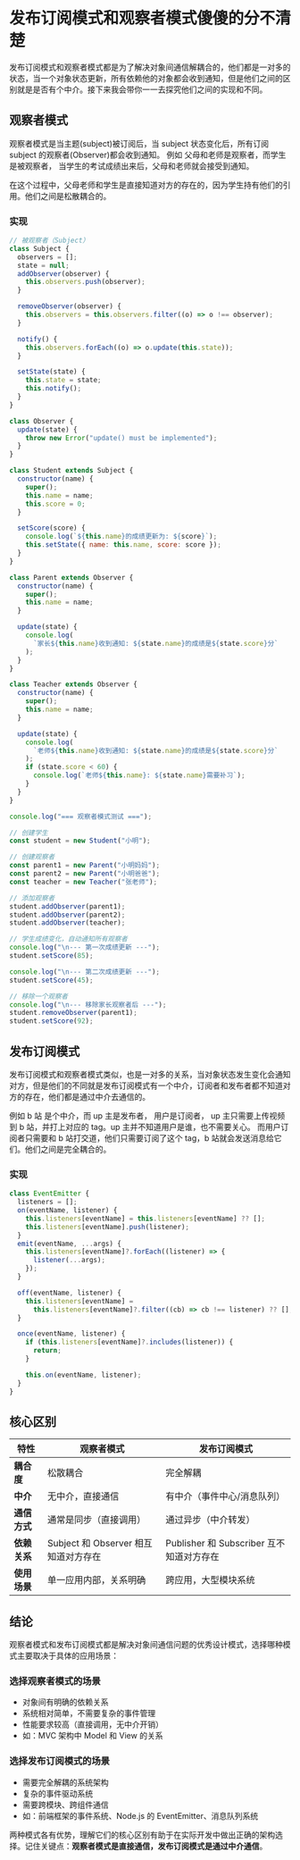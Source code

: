 # 发布订阅模式和观察者模式傻傻的分不清楚

发布订阅模式和观察者模式都是为了解决对象间通信解耦合的，他们都是一对多的状态，当一个对象状态更新，所有依赖他的对象都会收到通知，但是他们之间的区别就是是否有个中介。接下来我会带你一一去探究他们之间的实现和不同。

## 观察者模式

观察者模式是当主题(subject)被订阅后，当 subject 状态变化后，所有订阅 subject 的观察者(Observer)都会收到通知。
例如 父母和老师是观察者，而学生是被观察者， 当学生的考试成绩出来后，父母和老师就会接受到通知。

在这个过程中，父母老师和学生是直接知道对方的存在的，因为学生持有他们的引用。他们之间是松散耦合的。

### 实现

```js
// 被观察者（Subject）
class Subject {
  observers = [];
  state = null;
  addObserver(observer) {
    this.observers.push(observer);
  }

  removeObserver(observer) {
    this.observers = this.observers.filter((o) => o !== observer);
  }

  notify() {
    this.observers.forEach((o) => o.update(this.state));
  }

  setState(state) {
    this.state = state;
    this.notify();
  }
}

class Observer {
  update(state) {
    throw new Error("update() must be implemented");
  }
}

class Student extends Subject {
  constructor(name) {
    super();
    this.name = name;
    this.score = 0;
  }

  setScore(score) {
    console.log(`${this.name}的成绩更新为: ${score}`);
    this.setState({ name: this.name, score: score });
  }
}

class Parent extends Observer {
  constructor(name) {
    super();
    this.name = name;
  }

  update(state) {
    console.log(
      `家长${this.name}收到通知: ${state.name}的成绩是${state.score}分`
    );
  }
}

class Teacher extends Observer {
  constructor(name) {
    super();
    this.name = name;
  }

  update(state) {
    console.log(
      `老师${this.name}收到通知: ${state.name}的成绩是${state.score}分`
    );
    if (state.score < 60) {
      console.log(`老师${this.name}: ${state.name}需要补习`);
    }
  }
}

console.log("=== 观察者模式测试 ===");

// 创建学生
const student = new Student("小明");

// 创建观察者
const parent1 = new Parent("小明妈妈");
const parent2 = new Parent("小明爸爸");
const teacher = new Teacher("张老师");

// 添加观察者
student.addObserver(parent1);
student.addObserver(parent2);
student.addObserver(teacher);

// 学生成绩变化，自动通知所有观察者
console.log("\n--- 第一次成绩更新 ---");
student.setScore(85);

console.log("\n--- 第二次成绩更新 ---");
student.setScore(45);

// 移除一个观察者
console.log("\n--- 移除家长观察者后 ---");
student.removeObserver(parent1);
student.setScore(92);
```

## 发布订阅模式

发布订阅模式和观察者模式类似，也是一对多的关系，当对象状态发生变化会通知对方，但是他们的不同就是发布订阅模式有一个中介，订阅者和发布者都不知道对方的存在，他们都是通过中介去通信的。

例如 b 站 是个中介，而 up 主是发布者， 用户是订阅者， up 主只需要上传视频到 b 站，并打上对应的 tag。up 主并不知道用户是谁，也不需要关心。
而用户订阅者只需要和 b 站打交道，他们只需要订阅了这个 tag，b 站就会发送消息给它们。他们之间是完全耦合的。

### 实现

```js
class EventEmitter {
  listeners = [];
  on(eventName, listener) {
    this.listeners[eventName] = this.listeners[eventName] ?? [];
    this.listeners[eventName].push(listener);
  }
  emit(eventName, ...args) {
    this.listeners[eventName]?.forEach((listener) => {
      listener(...args);
    });
  }

  off(eventName, listener) {
    this.listeners[eventName] =
      this.listeners[eventName]?.filter((cb) => cb !== listener) ?? [];
  }

  once(eventName, listener) {
    if (this.listeners[eventName]?.includes(listener)) {
      return;
    }

    this.on(eventName, listener);
  }
}
```

## 核心区别

| 特性         | 观察者模式                           | 发布订阅模式                             |
| ------------ | ------------------------------------ | ---------------------------------------- |
| **耦合度**   | 松散耦合                             | 完全解耦                                 |
| **中介**     | 无中介，直接通信                     | 有中介（事件中心/消息队列）              |
| **通信方式** | 通常是同步（直接调用）       | 通过异步（中介转发）                   |
| **依赖关系** | Subject 和 Observer 相互知道对方存在 | Publisher 和 Subscriber 互不知道对方存在 |
| **使用场景** | 单一应用内部，关系明确             |  跨应用，大型模块系统                       |



## 结论

观察者模式和发布订阅模式都是解决对象间通信问题的优秀设计模式，选择哪种模式主要取决于具体的应用场景：

### 选择观察者模式的场景

- 对象间有明确的依赖关系
- 系统相对简单，不需要复杂的事件管理
- 性能要求较高（直接调用，无中介开销）
- 如：MVC 架构中 Model 和 View 的关系

### 选择发布订阅模式的场景

- 需要完全解耦的系统架构
- 复杂的事件驱动系统
- 需要跨模块、跨组件通信
- 如：前端框架的事件系统、Node.js 的 EventEmitter、消息队列系统

两种模式各有优势，理解它们的核心区别有助于在实际开发中做出正确的架构选择。记住关键点：**观察者模式是直接通信，发布订阅模式是通过中介通信**。
